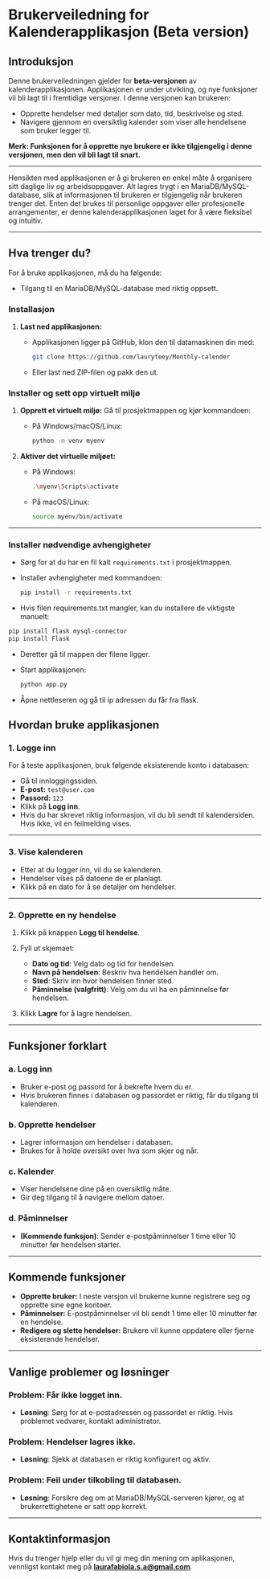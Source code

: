 # **Brukerveiledning for Kalenderapplikasjon (Beta version)** 

## **Introduksjon**
Denne brukerveiledningen gjelder for **beta-versjonen** av kalenderapplikasjonen. Applikasjonen er under utvikling, og nye funksjoner vil bli lagt til i fremtidige versjoner. I denne versjonen kan brukeren:

- Opprette hendelser med detaljer som dato, tid, beskrivelse og sted.
- Navigere gjennom en oversiktlig kalender som viser alle hendelsene som bruker legger til.

**Merk: Funksjonen for å opprette nye brukere er ikke tilgjengelig i denne versjonen, men den vil bli lagt til snart.**

--- 
Hensikten med applikasjonen er å gi brukeren en enkel måte å organisere sitt daglige liv og arbeidsoppgaver. Alt lagres trygt i en MariaDB/MySQL-database, slik at informasjonen til brukeren er tilgjengelig når brukeren trenger det. Enten det brukes til personlige oppgaver eller profesjonelle arrangementer, er denne kalenderapplikasjonen laget for å være fleksibel og intuitiv.

---

## **Hva trenger du?**

For å bruke applikasjonen, må du ha følgende:
- Tilgang til en MariaDB/MySQL-database med riktig oppsett.

### **Installasjon**
1. **Last ned applikasjonen:**
   - Applikasjonen ligger på GitHub, klon den til datamaskinen din med:

     ```bash
     git clone https://github.com/lauryteey/Monthly-calender
     ```
   - Eller last ned ZIP-filen og pakk den ut.

### **Installer og sett opp virtuelt miljø**

1. **Opprett et virtuelt miljø:**
   Gå til prosjektmappen og kjør kommandoen:

   - På Windows/macOS/Linux: 

     ```bash
     python -m venv myenv
     ```

2. **Aktiver det virtuelle miljøet:**
   - På Windows:

     ```bash
     .\myenv\Scripts\activate
     ```

   - På macOS/Linux:
     ```bash
     source myenv/bin/activate
     ```

---

### **Installer nødvendige avhengigheter**

- Sørg for at du har en fil kalt `requirements.txt` i prosjektmappen.
- Installer avhengigheter med kommandoen:

   ```bash
   pip install -r requirements.txt
   ````
- Hvis filen requirements.txt mangler, kan du installere de viktigste manuelt:

````bash
pip install flask mysql-connector
pip install Flask
````
   - Deretter gå til mappen der filene ligger.
   - Start applikasjonen:

     ```bash
     python app.py
     ```
   - Åpne nettleseren og gå til ip adressen du får fra flask.



## **Hvordan bruke applikasjonen**

### **1. Logge inn**
For å teste applikasjonen, bruk følgende eksisterende konto i databasen:

- Gå til innloggingssiden.
- **E-post:** `test@user.com`
- **Passord:** `123`
- Klikk på **Logg inn**.
- Hvis du har skrevet riktig informasjon, vil du bli sendt til kalendersiden. Hvis ikke, vil en feilmelding vises.

---
### **3. Vise kalenderen**
- Etter at du logger inn, vil du se kalenderen.
- Hendelser vises på datoene de er planlagt.
- Klikk på en dato for å se detaljer om hendelser.

---

### **2. Opprette en ny hendelse**
1. Klikk på knappen **Legg til hendelse**.
2. Fyll ut skjemaet:

   - **Dato og tid**: Velg dato og tid for hendelsen.
   - **Navn på hendelsen**: Beskriv hva hendelsen handler om.
   - **Sted**: Skriv inn hvor hendelsen finner sted.
   - **Påminnelse (valgfritt)**: Velg om du vil ha en påminnelse før hendelsen.

3. Klikk **Lagre** for å lagre hendelsen.

---

## **Funksjoner forklart**

### **a. Logg inn**
- Bruker e-post og passord for å bekrefte hvem du er.
- Hvis brukeren finnes i databasen og passordet er riktig, får du tilgang til kalenderen.

### **b. Opprette hendelser**
- Lagrer informasjon om hendelser i databasen.
- Brukes for å holde oversikt over hva som skjer og når.

### **c. Kalender**
- Viser hendelsene dine på en oversiktlig måte.
- Gir deg tilgang til å navigere mellom datoer.

### **d. Påminnelser**
- **(Kommende funksjon)**: Sender e-postpåminnelser 1 time eller 10 minutter før hendelsen starter.


---

## **Kommende funksjoner**
- **Opprette bruker:** I neste versjon vil brukerne kunne registrere seg og opprette sine egne kontoer.
- **Påminnelser:** E-postpåminnelser vil bli sendt 1 time eller 10 minutter før en hendelse.
- **Redigere og slette hendelser:** Brukere vil kunne oppdatere eller fjerne eksisterende hendelser.

---

## **Vanlige problemer og løsninger**

### Problem: Får ikke logget inn.
- **Løsning**: Sørg for at e-postadressen og passordet er riktig. Hvis problemet vedvarer, kontakt administrator.

### Problem: Hendelser lagres ikke.
- **Løsning**: Sjekk at databasen er riktig konfigurert og aktiv.

### Problem: Feil under tilkobling til databasen.
- **Løsning**: Forsikre deg om at MariaDB/MySQL-serveren kjører, og at brukerrettighetene er satt opp korrekt.

---

## **Kontaktinformasjon**
Hvis du trenger hjelp eller du vil gi meg din mening om aplikasjonen, vennligst kontakt meg på **laurafabiola.s.a@gmail.com**.

